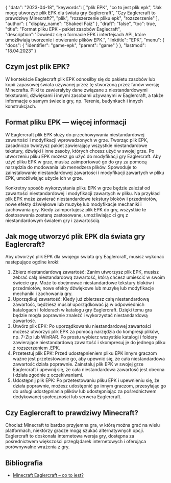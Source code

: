 {
"data": "2023-04-18",
  "keywords": [
"plik EPK",
"co to jest plik epk",
"Jak mogę utworzyć plik EPK dla świata gry Eaglercraft",
"Czy Eaglercraft to prawdziwy Minecraft?",
"plik",
"rozszerzenie pliku epk",
"rozszerzenie"
],
  "author": {
"display_name": "Shakeel Faiz"
},
"draft": "false",
"toc": true,
"title": "Format pliku EPK - pakiet zasobów Eaglecraft",
  "description":"Dowiedz się o formacie EPK i interfejsach API, które umożliwiają tworzenie i otwieranie plików EPK.",
"linktitle": "EPK",
  "menu": {
    "docs": {
      "identifier": "game-epk",
      "parent": "game"
}
},
"lastmod": "18.04.2023"
}

## Czym jest plik EPK?

W kontekście Eaglecraft plik EPK odnosiłby się do pakietu zasobów lub kopii zapasowej świata używanej przez tę stworzoną przez fanów wersję Minecrafta. Pliki te zawierałyby dane związane z niestandardowymi teksturami, dźwiękami i innymi zasobami używanymi w Eaglercraft, a także informacje o samym świecie gry, np. Terenie, budynkach i innych konstrukcjach.

## Format pliku EPK — więcej informacji

W Eaglercraft plik EPK służy do przechowywania niestandardowej zawartości i modyfikacji wprowadzonych w grze. Tworząc plik EPK, zasadniczo tworzysz pakiet zawierający wszystkie niestandardowe tekstury, dźwięki i inne zasoby, których chcesz użyć w swojej grze. Po utworzeniu pliku EPK możesz go użyć do modyfikacji gry Eaglercraft. Aby użyć pliku EPK w grze, musisz zaimportować go do gry za pomocą narzędzia do modowania lub menedżera plików. Spowoduje to zainstalowanie niestandardowej zawartości i modyfikacji zawartych w pliku EPK, umożliwiając użycie ich w grze.

Konkretny sposób wykorzystania pliku EPK w grze będzie zależał od zawartości niestandardowej i modyfikacji zawartych w pliku. Na przykład plik EPK może zawierać niestandardowe tekstury bloków i przedmiotów, nowe efekty dźwiękowe lub muzykę lub modyfikacje mechaniki i zachowania gry. Kiedy zaimportujesz plik EPK do gry, wszystkie te dostosowania zostaną zastosowane, umożliwiając ci grę z niestandardowym światem gry i zawartością.

## Jak mogę utworzyć plik EPK dla świata gry Eaglercraft?

Aby utworzyć plik EPK dla swojego świata gry Eaglercraft, musisz wykonać następujące ogólne kroki:

1. Zbierz niestandardową zawartość: Zanim utworzysz plik EPK, musisz zebrać całą niestandardową zawartość, którą chcesz umieścić w swoim świecie gry. Może to obejmować niestandardowe tekstury bloków i przedmiotów, nowe efekty dźwiękowe lub muzykę lub modyfikacje mechaniki i zachowania gry.
2. Uporządkuj zawartość: Kiedy już zbierzesz całą niestandardową zawartość, będziesz musiał uporządkować ją w odpowiednich katalogach i folderach w katalogu gry Eaglercraft. Dzięki temu gra będzie mogła poprawnie znaleźć i wykorzystać niestandardową zawartość.
3. Utwórz plik EPK: Po uporządkowaniu niestandardowej zawartości możesz utworzyć plik EPK za pomocą narzędzia do kompresji plików, np. 7-Zip lub WinRAR. Po prostu wybierz wszystkie katalogi i foldery zawierające niestandardową zawartość i skompresuj je do jednego pliku z rozszerzeniem .EPK.
4. Przetestuj plik EPK: Przed udostępnieniem pliku EPK innym graczom ważne jest przetestowanie go, aby upewnić się, że cała niestandardowa zawartość działa poprawnie. Zainstaluj plik EPK w swojej grze Eaglercraft i upewnij się, że cała niestandardowa zawartość jest obecna i działa zgodnie z oczekiwaniami.
5. Udostępnij plik EPK: Po przetestowaniu pliku EPK i upewnieniu się, że działa poprawnie, możesz udostępnić go innym graczom, przesyłając go do usługi udostępniania plików lub udostępniając za pośrednictwem dedykowanej społeczności lub serwera Eaglercraft.

## Czy Eaglercraft to prawdziwy Minecraft?

Chociaż Minecraft to bardzo przyjemna gra, w którą można grać na wielu platformach, niektórzy gracze mogą szukać alternatywnych opcji. Eaglercraft to doskonała internetowa wersja gry, dostępna za pośrednictwem większości przeglądarek internetowych i oferująca porównywalne wrażenia z gry.

## Bibliografia
* [Minecraft Eaglercraft – co to jest?](https://apexminecrafthosting.com/eaglercraft-minecraft/)

